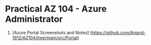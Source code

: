 # Practical AZ 104 - Azure Administrator 

1) [Azure Portal Screenshots and Notes] (https://github.com/Anand-1912/AZ104/tree/main/src/Portal)
